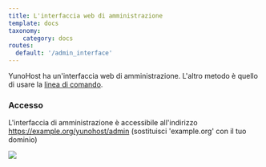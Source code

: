 ```yaml
---
title: L'interfaccia web di amministrazione
template: docs
taxonomy:
    category: docs
routes:
  default: '/admin_interface'
---
```


YunoHost ha un'interfaccia web di amministrazione. L'altro metodo è quello di usare la [linea di comando](/commandline).

### Accesso

L'interfaccia di amministrazione è accessibile all'indirizzo <https://example.org/yunohost/admin> (sostituisci 'example.org' con il tuo dominio)

![](image://webadmin.png)
